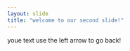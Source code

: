 ```yaml
---
layout: slide
title: "welcome to our second slide!"
---
```

youe text
use the left arrow to go back!
